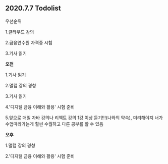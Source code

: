 ## 2020.7.7 Todolist



우선순위

1.클라우드 강의

2.금융연수원 자격증 시험

3.기사 읽기



**오전**

1.기사 읽기

2.멀캠 강의 경청

3.기사 읽기

4.'디지털 금융 이해와 활용' 시험 준비

5.앞으로 매일 자바 강의나 리엑트 강의 1강 이상 듣기!!!(나와의 약속), 미리해야지 너가 수업따라가는게 훨씬 수월하고 다른 공부를 할 수 있음



**오후**

1.멀캠 강의 경청

2.'디지털 금융 이해와 활용' 시험 준비



